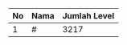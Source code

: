 | No | Nama            | Jumlah Level |
|----|-----------------|--------------|
| 1  | #    |    3217        |
